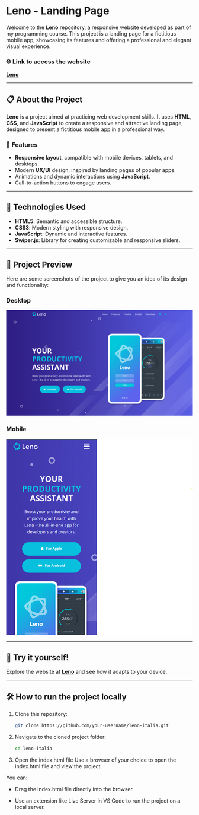 # **Leno - Landing Page**

Welcome to the **Leno** repository, a responsive website developed as part of my programming course. This project is a landing page for a fictitious mobile app, showcasing its features and offering a professional and elegant visual experience.

### 🌐 **Link to access the website**  
[**Leno**](https://lenoitalia.netlify.app/)

---

## 📋 **About the Project**
**Leno** is a project aimed at practicing web development skills. It uses **HTML**, **CSS**, and **JavaScript** to create a responsive and attractive landing page, designed to present a fictitious mobile app in a professional way.

### 🎯 **Features**
- **Responsive layout**, compatible with mobile devices, tablets, and desktops.
- Modern **UX/UI** design, inspired by landing pages of popular apps.
- Animations and dynamic interactions using **JavaScript**.
- Call-to-action buttons to engage users.

---

## 🚀 **Technologies Used**
- **HTML5**: Semantic and accessible structure.
- **CSS3**: Modern styling with responsive design.
- **JavaScript**: Dynamic and interactive features.
- **Swiper.js**: Library for creating customizable and responsive sliders.

---

## 🎨 **Project Preview**
Here are some screenshots of the project to give you an idea of its design and functionality:

### Desktop  
![Alternative text](img/telaHome.png)

### Mobile  
![Alternative text](img/telaHomeCel.png)

---

## 📱 **Try it yourself!**
Explore the website at [**Leno**](https://lenoitalia.netlify.app/) and see how it adapts to your device.

---

## 🛠️ **How to run the project locally**
1. Clone this repository:  
   ```bash
   git clone https://github.com/your-username/leno-italia.git

2. Navigate to the cloned project folder:
     ```bash
   cd leno-italia
   ```
3. Open the index.html file
Use a browser of your choice to open the index.html file and view the project.

You can:

 - Drag the index.html file directly into the browser.

 - Use an extension like Live Server in VS Code to run the project on a local server.
